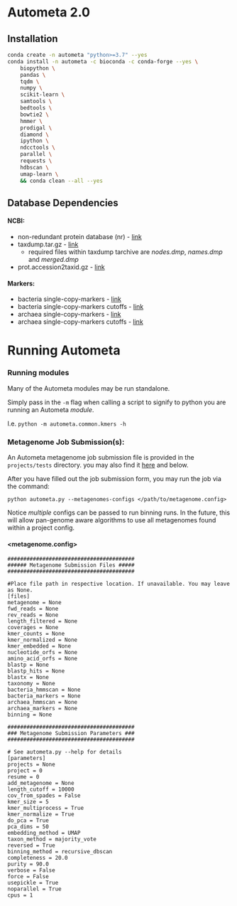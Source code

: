 Autometa 2.0
=========

Installation
------------

```bash
conda create -n autometa "python>=3.7" --yes
conda install -n autometa -c bioconda -c conda-forge --yes \
    biopython \
    pandas \
    tqdm \
    numpy \
    scikit-learn \
    samtools \
    bedtools \
    bowtie2 \
    hmmer \
    prodigal \
    diamond \
    ipython \
    ndcctools \
    parallel \
    requests \
    hdbscan \
    umap-learn \
    && conda clean --all --yes
```

Database Dependencies
------------

#### NCBI:

* non-redundant protein database (nr) - [link](ftp://ftp.ncbi.nlm.nih.gov/blast/db/FASTA/nr.gz)
* taxdump.tar.gz - [link](ftp://ftp.ncbi.nlm.nih.gov/pub/taxonomy/taxdump.tar.gz)
    - required files within taxdump tarchive are *nodes.dmp*, *names.dmp* and *merged.dmp*
* prot.accession2taxid.gz - [link](ftp://ftp.ncbi.nlm.nih.gov/pub/taxonomy/accession2taxid/prot.accession2taxid.gz)

#### Markers:

- bacteria single-copy-markers - [link](https://github.com/WiscEvan/Autometa/raw/dev/databases/markers/bacteria.single_copy.hmm)
- bacteria single-copy-markers cutoffs - [link](https://raw.githubusercontent.com/WiscEvan/Autometa/dev/databases/markers/bacteria.single_copy.cutoffs?token=AGF3KQVL3J4STDT4TJQVDBS6GG5FE)
- archaea single-copy-markers - [link](https://github.com/WiscEvan/Autometa/raw/dev/databases/markers/archaea.single_copy.hmm)
- archaea single-copy-markers cutoffs - [link](https://raw.githubusercontent.com/WiscEvan/Autometa/dev/databases/markers/archaea.single_copy.cutoffs?token=AGF3KQXVUDFIH6ECVTYMZQS6GG5KO)

Running Autometa
==================

### Running modules

Many of the Autometa modules may be run standalone.

Simply pass in the `-m` flag when calling a script to signify to python you are running an Autometa *module*.

I.e. `python -m autometa.common.kmers -h`

### Metagenome Job Submission(s):

An Autometa metagenome job submission file is provided in the `projects/tests` directory.
you may also find it [here](https://github.com/WiscEvan/Autometa/blob/dev/projects/tests/test_metagenome.config) and below.

After you have filled out the job submission form, you may run the job via the command:

`python autometa.py --metagenomes-configs </path/to/metagenome.config>`

Notice *multiple* configs can be passed to run binning runs. In the future, this will allow
pan-genome aware algorithms to use all metagenomes found within a project config.

#### <metagenome.config>
```shell
########################################
###### Metagenome Submission Files #####
########################################

#Place file path in respective location. If unavailable. You may leave as None.
[files]
metagenome = None
fwd_reads = None
rev_reads = None
length_filtered = None
coverages = None
kmer_counts = None
kmer_normalized = None
kmer_embedded = None
nucleotide_orfs = None
amino_acid_orfs = None
blastp = None
blastp_hits = None
blastx = None
taxonomy = None
bacteria_hmmscan = None
bacteria_markers = None
archaea_hmmscan = None
archaea_markers = None
binning = None

########################################
### Metagenome Submission Parameters ###
########################################

# See autometa.py --help for details
[parameters]
projects = None
project = 0
resume = 0
add_metagenome = None
length_cutoff = 10000
cov_from_spades = False
kmer_size = 5
kmer_multiprocess = True
kmer_normalize = True
do_pca = True
pca_dims = 50
embedding_method = UMAP
taxon_method = majority_vote
reversed = True
binning_method = recursive_dbscan
completeness = 20.0
purity = 90.0
verbose = False
force = False
usepickle = True
noparallel = True
cpus = 1
```
